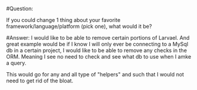#Question:

If you could change 1 thing about your favorite framework/language/platform (pick one), what would it be?

#Answer:
I would like to be able to remove certain portions of Larvael. And great example would be if I know I will only ever be connecting to a MySql db in a certain project, I would like to be able to remove any checks in the ORM. Meaning I see no need to check and see what db to use when I amke a query.

This would go for any and all type of "helpers" and such that I would not need to get rid of the bloat.